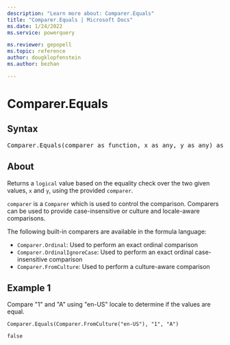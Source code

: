 ```yaml
---
description: "Learn more about: Comparer.Equals"
title: "Comparer.Equals | Microsoft Docs"
ms.date: 1/24/2022
ms.service: powerquery

ms.reviewer: gepopell
ms.topic: reference
author: dougklopfenstein
ms.author: bezhan

---
```

# Comparer.Equals

## Syntax

<pre>
Comparer.Equals(comparer as function, x as any, y as any) as logical  
</pre>
  
## About

Returns a `logical` value based on the equality check over the two given values, `x` and `y`, using the provided `comparer`. 

`comparer` is a `Comparer` which is used to control the comparison. Comparers can be used to provide case-insensitive or culture and locale-aware comparisons.

The following built-in comparers are available in the formula language:

* `Comparer.Ordinal`: Used to perform an exact ordinal comparison
* `Comparer.OrdinalIgnoreCase`: Used to perform an exact ordinal case-insensitive comparison
* `Comparer.FromCulture`: Used to perform a culture-aware comparison

## Example 1

Compare "1" and "A" using "en-US" locale to determine if the values are equal.

```powerquery-m
Comparer.Equals(Comparer.FromCulture("en-US"), "1", "A")
```

`false`
